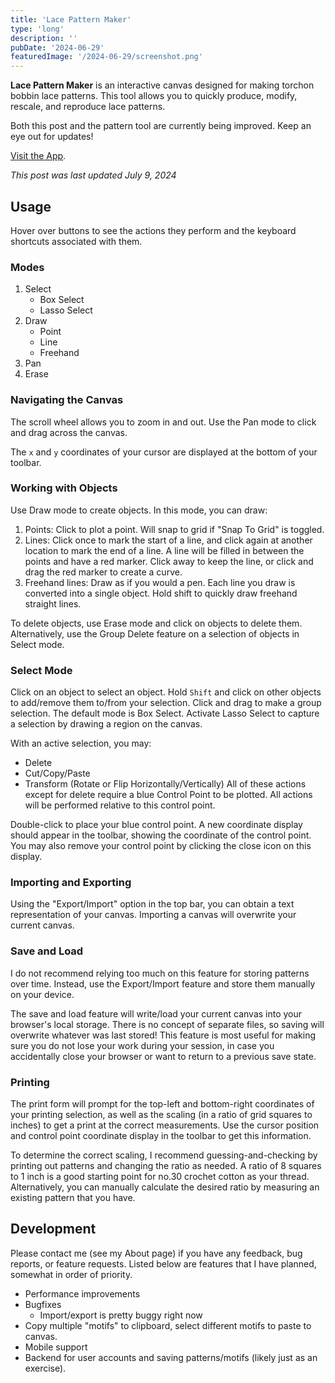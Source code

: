 ```yaml
---
title: 'Lace Pattern Maker'
type: 'long'
description: ''
pubDate: '2024-06-29'
featuredImage: '/2024-06-29/screenshot.png'
---
```

**Lace Pattern Maker** is an interactive canvas designed for making torchon bobbin lace 
patterns. <!--more--> This tool allows you to quickly produce, modify, rescale, and reproduce lace patterns.

Both this post and the pattern tool are currently being improved. Keep an eye out for updates!

[Visit the App](https://goldinvo.com/lace-pattern-maker).

*This post was last updated July 9, 2024*

## Usage
Hover over buttons to see the actions they perform and the keyboard shortcuts associated with them.
 
### Modes
1. Select
    - Box Select
    - Lasso Select
2. Draw
    - Point
    - Line
    - Freehand
3. Pan
4. Erase

### Navigating the Canvas
The scroll wheel allows you to zoom in and out. Use the Pan mode to click and drag
across the canvas.

The `x` and `y` coordinates of your cursor are displayed at the bottom of your toolbar.

### Working with Objects
Use Draw mode to create objects. In this mode, you can draw:
1. Points: Click to plot a point. Will snap to grid if "Snap To Grid" is toggled.
2. Lines: Click once to mark the start of a line, and click again at another location to mark the end of a line.
A line will be filled in between the points and have a red marker. Click away to keep the line, or click
and drag the red marker to create a curve.
3. Freehand lines: Draw as if you would a pen. Each line you draw is converted into a single object. Hold shift to
quickly draw freehand straight lines.

To delete objects, use Erase mode and click on objects to delete them. Alternatively, use the Group Delete
feature on a selection of objects in Select mode.

### Select Mode
Click on an object to select an object. Hold `Shift` and click on other objects
to add/remove them to/from your selection. Click and drag to make a group selection.
The default mode is Box Select. Activate Lasso Select to capture a selection by
drawing a region on the canvas.

With an active selection, you may: 
- Delete
- Cut/Copy/Paste
- Transform (Rotate or Flip Horizontally/Vertically)
All of these actions except for delete require a blue Control Point to be plotted. All
actions will be performed relative to this control point.

Double-click to place your blue control point. A new coordinate display should appear
in the toolbar, showing the coordinate of the control point. You may also remove your 
control point by clicking the close icon on this display.

### Importing and Exporting
Using the "Export/Import" option in the top bar, you can obtain a text representation
of your canvas. Importing a canvas will overwrite your current canvas. 

### Save and Load
I do not recommend relying too much on this feature for storing patterns over time.
Instead, use the Export/Import feature and store them manually on your device.

The save and load feature will write/load your current canvas into your browser's
local storage. There is no concept of separate files, so saving will overwrite 
whatever was last stored! This feature is most useful for making sure you do not 
lose your work during your session, in case you accidentally close your browser 
or want to return to a previous save state.

### Printing
The print form will prompt for the top-left and bottom-right coordinates of your
printing selection, as well as the scaling (in a ratio of grid squares to inches)
to get a print at the correct measurements. Use the cursor position and control 
point coordinate display in the toolbar to get this information. 

To determine the correct scaling, I recommend guessing-and-checking by printing
out patterns and changing the ratio as needed. A ratio of 8 squares to 1 inch 
is a good starting point for no.30 crochet cotton as your thread. Alternatively,
you can manually calculate the desired ratio by measuring an existing pattern
that you have.

## Development
Please contact me (see my About page) if you have any feedback, bug reports, or feature 
requests. Listed below are features that I have planned, somewhat in order of priority.

- Performance improvements
- Bugfixes
    - Import/export is pretty buggy right now
- Copy multiple "motifs" to clipboard, select different motifs to paste to canvas.
- Mobile support
- Backend for user accounts and saving patterns/motifs (likely just as an exercise).
